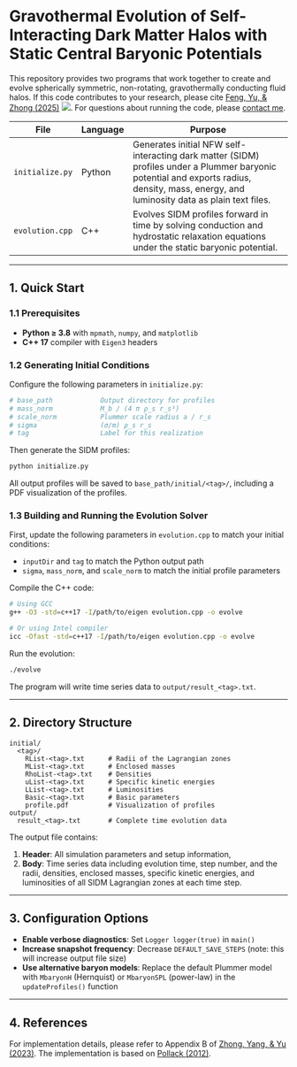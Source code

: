 # Gravothermal Evolution of Self-Interacting Dark Matter Halos with Static Central Baryonic Potentials

This repository provides two programs that work together to create and evolve spherically symmetric, non-rotating, gravothermally conducting fluid halos. If this code contributes to your research, please cite [Feng, Yu, & Zhong (2025)](https://arxiv.org/abs/2506.xxxxx) [![](https://img.shields.io/badge/arXiv-2506.xxxxx-red)](https://arxiv.org/abs/2506.xxxxx). For questions about running the code, please [contact me](mailto:yiming.zhong@cityu.edu.hk).

| File            | Language | Purpose                                                                                                   |
|-----------------|----------|-----------------------------------------------------------------------------------------------------------|
| `initialize.py` | Python   | Generates initial NFW self-interacting dark matter (SIDM) profiles under a Plummer baryonic potential and exports radius, density, mass, energy, and luminosity data as plain text files. |
| `evolution.cpp` | C++      | Evolves SIDM profiles forward in time by solving conduction and hydrostatic relaxation equations under the static baryonic potential. |

---

## 1. Quick Start

### 1.1 Prerequisites
* **Python ≥ 3.8** with `mpmath`, `numpy`, and `matplotlib`
* **C++ 17** compiler with `Eigen3` headers

### 1.2 Generating Initial Conditions

Configure the following parameters in `initialize.py`:
```python
# base_path            Output directory for profiles
# mass_norm            M_b / (4 π ρ_s r_s³)
# scale_norm           Plummer scale radius a / r_s
# sigma                (σ/m) ρ_s r_s
# tag                  Label for this realization
```

Then generate the SIDM profiles:
```bash
python initialize.py
```

All output profiles will be saved to `base_path/initial/<tag>/`, including a PDF visualization of the profiles.

### 1.3 Building and Running the Evolution Solver

First, update the following parameters in `evolution.cpp` to match your initial conditions:
- `inputDir` and `tag` to match the Python output path
- `sigma`, `mass_norm`, and `scale_norm` to match the initial profile parameters

Compile the C++ code:
```bash
# Using GCC
g++ -O3 -std=c++17 -I/path/to/eigen evolution.cpp -o evolve

# Or using Intel compiler
icc -Ofast -std=c++17 -I/path/to/eigen evolution.cpp -o evolve
```

Run the evolution:
```bash
./evolve
```

The program will write time series data to `output/result_<tag>.txt`.

---

## 2. Directory Structure
```
initial/
  <tag>/            
    RList-<tag>.txt      # Radii of the Lagrangian zones
    MList-<tag>.txt      # Enclosed masses
    RhoList-<tag>.txt    # Densities
    uList-<tag>.txt      # Specific kinetic energies
    LList-<tag>.txt      # Luminosities
    Basic-<tag>.txt      # Basic parameters
    profile.pdf          # Visualization of profiles
output/
  result_<tag>.txt       # Complete time evolution data
```

The output file contains:
1. **Header**: All simulation parameters and setup information,
2. **Body**: Time series data including evolution time, step number, and the radii, densities, enclosed masses, specific kinetic energies, and luminosities of all SIDM Lagrangian zones at each time step.

---

## 3. Configuration Options

* **Enable verbose diagnostics**: Set `Logger logger(true)` in `main()`
* **Increase snapshot frequency**: Decrease `DEFAULT_SAVE_STEPS` (note: this will increase output file size)
* **Use alternative baryon models**: Replace the default Plummer model with `MbaryonH` (Hernquist) or `MbaryonSPL` (power-law) in the `updateProfiles()` function

---

## 4. References

For implementation details, please refer to Appendix B of [Zhong, Yang, & Yu (2023)](https://arxiv.org/abs/2306.08028). The implementation is based on [Pollack (2012)](https://inspirehep.net/files/f80416c2eaf8c69c788a20d4c24a5554).